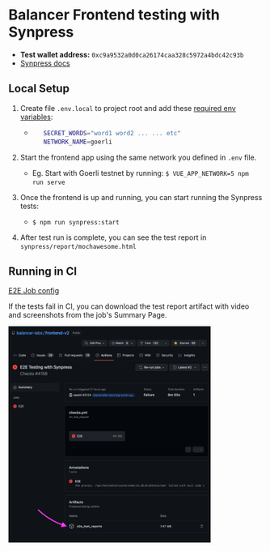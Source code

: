 # Balancer Frontend testing with Synpress

- **Test wallet address:** `0xc9a9532a0d0ca26174caa328c5972a4bdc42c93b`
- [Synpress docs](https://github.com/Synthetixio/synpress)

## Local Setup

1. Create file `.env.local` to project root and add these [required env variables](https://github.com/Synthetixio/synpress#-important):

   - ```sh
        SECRET_WORDS="word1 word2 ... ... etc"
        NETWORK_NAME=goerli
     ```

2. Start the frontend app using the same network you defined in `.env` file.

   - Eg. Start with Goerli testnet by running: `$ VUE_APP_NETWORK=5 npm run serve`

3. Once the frontend is up and running, you can start running the Synpress tests:

   - `$ npm run synpress:start`

4. After test run is complete, you can see the test report in `synpress/report/mochawesome.html`

## Running in CI

[E2E Job config](https://github.com/balancer-labs/frontend-v2/blob/develop/.github/workflows/checks.yml)

If the tests fail in CI, you can download the test report artifact with video and screenshots from the job's Summary Page.

<img width="400" alt="Download job artifacts" src="./Download job artifacts.png">
